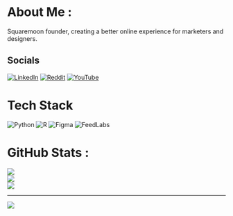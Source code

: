 # About Me :
Squaremoon founder, creating a better online experience for marketers and designers.

## Socials
[![LinkedIn](https://img.shields.io/badge/LinkedIn-%230077B5.svg?logo=linkedin&logoColor=white)](https://linkedin.com/in/nickkuiper11) [![Reddit](https://img.shields.io/badge/Reddit-%23FF4500.svg?logo=Reddit&logoColor=white)](https://reddit.com/user/nickkuiper11) [![YouTube](https://img.shields.io/badge/YouTube-%23FF0000.svg?logo=YouTube&logoColor=white)](https://www.youtube.com/channel/UCIJQakRtC6Hk4MH0vQEDuQA)

# Tech Stack
![Python](https://img.shields.io/badge/python-3670A0?style=for-the-badge&logo=python&logoColor=ffdd54) ![R](https://img.shields.io/badge/r-%23276DC3.svg?style=for-the-badge&logo=r&logoColor=white) 	![Figma](https://img.shields.io/badge/figma-%23F24E1E.svg?style=for-the-badge&logo=figma&logoColor=white)
![FeedLabs](https://storage.googleapis.com/fl-renders/4LMAaMl/BEzpYrm?updatedAt=2022-05-25T09:57:47.000+00:00)
# GitHub Stats :
![](https://github-readme-stats.vercel.app/api?username=nickkuiper&theme=dark&hide_border=false&include_all_commits=false&count_private=false)<br/>
![](https://github-readme-streak-stats.herokuapp.com/?user=nickkuiper&theme=dark&hide_border=false)<br/>
![](https://github-readme-stats.vercel.app/api/top-langs/?username=nickkuiper&theme=dark&hide_border=false&include_all_commits=false&count_private=false&layout=compact)

---
[![](https://visitcount.itsvg.in/api?id=nickkuiper&icon=0&color=0)](https://visitcount.itsvg.in)
